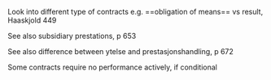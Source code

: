 

Look into different type of contracts e.g. ==obligation of means== vs result, Haaskjold 449

See also subsidiary prestations, p 653

See also difference between ytelse and prestasjonshandling, p 672

Some contracts require no performance actively, if conditional
